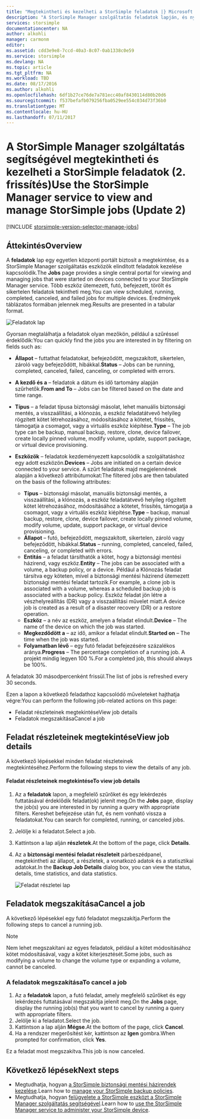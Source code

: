```yaml
---
title: "Megtekintheti és kezelheti a StorSimple feladatok |} Microsoft Docs"
description: "A StorSimple Manager szolgáltatás feladatok lapján, és nyomon követheti az újabb, aktuális és ütemezett biztonsági mentési feladatok ismerteti."
services: storsimple
documentationcenter: NA
author: alkohli
manager: carmonm
editor: 
ms.assetid: cdd3e9e8-7ccd-40a3-8c07-0ab1338c0e59
ms.service: storsimple
ms.devlang: NA
ms.topic: article
ms.tgt_pltfrm: NA
ms.workload: TBD
ms.date: 08/17/2016
ms.author: alkohli
ms.openlocfilehash: 6df1b27ce76de7a781ecc40af8430114d80b20d6
ms.sourcegitcommit: f537befafb079256fba0529ee554c034d73f36b0
ms.translationtype: MT
ms.contentlocale: hu-HU
ms.lasthandoff: 07/11/2017
---
```

# <a name="use-the-storsimple-manager-service-to-view-and-manage-storsimple-jobs-update-2"></a><span data-ttu-id="e1eed-103">A StorSimple Manager szolgáltatás segítségével megtekintheti és kezelheti a StorSimple feladatok (2. frissítés)</span><span class="sxs-lookup"><span data-stu-id="e1eed-103">Use the StorSimple Manager service to view and manage StorSimple jobs (Update 2)</span></span>
[!INCLUDE [storsimple-version-selector-manage-jobs](../../includes/storsimple-version-selector-manage-jobs.md)]

## <a name="overview"></a><span data-ttu-id="e1eed-104">Áttekintés</span><span class="sxs-lookup"><span data-stu-id="e1eed-104">Overview</span></span>
<span data-ttu-id="e1eed-105">A **feladatok** lap egy egyetlen központi portált biztosít a megtekintése, és a StorSimple Manager szolgáltatás eszközök elindított feladatok kezelése kapcsolódik.</span><span class="sxs-lookup"><span data-stu-id="e1eed-105">The **Jobs** page provides a single central portal for viewing and managing jobs that were started on devices connected to your StorSimple Manager service.</span></span> <span data-ttu-id="e1eed-106">Több eszköz ütemezett, futó, befejezett, törölt és sikertelen feladatok tekintheti meg.</span><span class="sxs-lookup"><span data-stu-id="e1eed-106">You can view scheduled, running, completed, canceled, and failed jobs for multiple devices.</span></span> <span data-ttu-id="e1eed-107">Eredmények táblázatos formában jelennek meg.</span><span class="sxs-lookup"><span data-stu-id="e1eed-107">Results are presented in a tabular format.</span></span> 

![Feladatok lap](./media/storsimple-manage-jobs-u2/jobs.png)

<span data-ttu-id="e1eed-109">Gyorsan megtalálhatja a feladatok olyan mezőkön, például a szűréssel érdeklődik:</span><span class="sxs-lookup"><span data-stu-id="e1eed-109">You can quickly find the jobs you are interested in by filtering on fields such as:</span></span>

* <span data-ttu-id="e1eed-110">**Állapot** – futtathat feladatokat, befejeződött, megszakított, sikertelen, zároló vagy befejeződött, hibákkal.</span><span class="sxs-lookup"><span data-stu-id="e1eed-110">**Status** – Jobs can be running, completed, canceled, failed, canceling, or completed with errors.</span></span>
* <span data-ttu-id="e1eed-111">**A kezdő és a** – feladatok a dátum és idő tartomány alapján szűrhetők.</span><span class="sxs-lookup"><span data-stu-id="e1eed-111">**From and To** – Jobs can be filtered based on the date and time range.</span></span>
* <span data-ttu-id="e1eed-112">**Típus** – a feladat típusa biztonsági másolat, lehet manuális biztonsági mentés, a visszaállítási, a klónozás, a eszköz feladatátvevő helyileg rögzített kötet létrehozásához, módosításához a kötetet, frissítés, támogatja a csomagot, vagy a virtuális eszköz kiépítése.</span><span class="sxs-lookup"><span data-stu-id="e1eed-112">**Type** – The job type can be backup, manual backup, restore, clone, device failover, create locally pinned volume, modify volume, update, support package, or virtual device provisioning.</span></span>
* <span data-ttu-id="e1eed-113">**Eszközök** – feladatok kezdeményezett kapcsolódik a szolgáltatáshoz egy adott eszközön.</span><span class="sxs-lookup"><span data-stu-id="e1eed-113">**Devices** – Jobs are initiated on a certain device connected to your service.</span></span>
  <span data-ttu-id="e1eed-114">A szűrt feladatok majd megjelennének alapján a következő attribútumokat:</span><span class="sxs-lookup"><span data-stu-id="e1eed-114">The filtered jobs are then tabulated on the basis of the following attributes:</span></span>
  
  * <span data-ttu-id="e1eed-115">**Típus** – biztonsági másolat, manuális biztonsági mentés, a visszaállítási, a klónozás, a eszköz feladatátvevő helyileg rögzített kötet létrehozásához, módosításához a kötetet, frissítés, támogatja a csomagot, vagy a virtuális eszköz kiépítése.</span><span class="sxs-lookup"><span data-stu-id="e1eed-115">**Type** – backup, manual backup, restore, clone, device failover, create locally pinned volume, modify volume, update, support package, or virtual device provisioning.</span></span>
  * <span data-ttu-id="e1eed-116">**Állapot** – futó, befejeződött, megszakított, sikertelen, zároló vagy befejeződött, hibákkal.</span><span class="sxs-lookup"><span data-stu-id="e1eed-116">**Status** – running, completed, canceled, failed, canceling, or completed with errors.</span></span>
  * <span data-ttu-id="e1eed-117">**Entitás** – a feladat társíthatók a kötet, hogy a biztonsági mentési házirend, vagy eszköz.</span><span class="sxs-lookup"><span data-stu-id="e1eed-117">**Entity** – The jobs can be associated with a volume, a backup policy, or a device.</span></span> <span data-ttu-id="e1eed-118">Például a Klónozás feladat társítva egy köteten, mivel a biztonsági mentési házirend ütemezett biztonsági mentési feladat tartozik.</span><span class="sxs-lookup"><span data-stu-id="e1eed-118">For example, a clone job is associated with a volume, whereas a scheduled backup job is associated with a backup policy.</span></span> <span data-ttu-id="e1eed-119">Eszköz feladat jön létre a vészhelyreállítás (DR) vagy a visszaállítási művelet miatt.</span><span class="sxs-lookup"><span data-stu-id="e1eed-119">A device job is created as a result of a disaster recovery (DR) or a restore operation.</span></span>
  * <span data-ttu-id="e1eed-120">**Eszköz** – a név az eszköz, amelyen a feladat elindult.</span><span class="sxs-lookup"><span data-stu-id="e1eed-120">**Device** – The name of the device on which the job was started.</span></span>
  * <span data-ttu-id="e1eed-121">**Megkezdődött a** – az idő, amikor a feladat elindult.</span><span class="sxs-lookup"><span data-stu-id="e1eed-121">**Started on** – The time when the job was started.</span></span>
  * <span data-ttu-id="e1eed-122">**Folyamatban lévő** – egy futó feladat befejezésére százalékos aránya.</span><span class="sxs-lookup"><span data-stu-id="e1eed-122">**Progress** – The percentage completion of a running job.</span></span> <span data-ttu-id="e1eed-123">A projekt mindig legyen 100 %.</span><span class="sxs-lookup"><span data-stu-id="e1eed-123">For a completed job, this should always be 100%.</span></span>

<span data-ttu-id="e1eed-124">A feladatok 30 másodpercenként frissül.</span><span class="sxs-lookup"><span data-stu-id="e1eed-124">The list of jobs is refreshed every 30 seconds.</span></span>

<span data-ttu-id="e1eed-125">Ezen a lapon a következő feladathoz kapcsolódó műveleteket hajthatja végre:</span><span class="sxs-lookup"><span data-stu-id="e1eed-125">You can perform the following job-related actions on this page:</span></span>

* <span data-ttu-id="e1eed-126">Feladat részleteinek megtekintése</span><span class="sxs-lookup"><span data-stu-id="e1eed-126">View job details</span></span>
* <span data-ttu-id="e1eed-127">Feladatok megszakítása</span><span class="sxs-lookup"><span data-stu-id="e1eed-127">Cancel a job</span></span>

## <a name="view-job-details"></a><span data-ttu-id="e1eed-128">Feladat részleteinek megtekintése</span><span class="sxs-lookup"><span data-stu-id="e1eed-128">View job details</span></span>
<span data-ttu-id="e1eed-129">A következő lépésekkel minden feladat részleteinek megtekintéséhez.</span><span class="sxs-lookup"><span data-stu-id="e1eed-129">Perform the following steps to view the details of any job.</span></span>

#### <a name="to-view-job-details"></a><span data-ttu-id="e1eed-130">Feladat részleteinek megtekintése</span><span class="sxs-lookup"><span data-stu-id="e1eed-130">To view job details</span></span>
1. <span data-ttu-id="e1eed-131">Az a **feladatok** lapon, a megfelelő szűrőket és egy lekérdezés futtatásával érdeklődik feladat(ok) jelenít meg.</span><span class="sxs-lookup"><span data-stu-id="e1eed-131">On the **Jobs** page, display the job(s) you are interested in by running a query with appropriate filters.</span></span> <span data-ttu-id="e1eed-132">Kereshet befejezése után fut, és nem vonható vissza a feladatokat.</span><span class="sxs-lookup"><span data-stu-id="e1eed-132">You can search for completed, running, or canceled jobs.</span></span>
2. <span data-ttu-id="e1eed-133">Jelölje ki a feladatot.</span><span class="sxs-lookup"><span data-stu-id="e1eed-133">Select a job.</span></span>
3. <span data-ttu-id="e1eed-134">Kattintson a lap alján **részletek**.</span><span class="sxs-lookup"><span data-stu-id="e1eed-134">At the bottom of the page, click **Details**.</span></span>
4. <span data-ttu-id="e1eed-135">Az a **biztonsági mentési feladat részleteit** párbeszédpanel, megtekintheti az állapot, a részletek, a vonatkozó adatok és a statisztikai adatokat.</span><span class="sxs-lookup"><span data-stu-id="e1eed-135">In the **Backup Job Details** dialog box, you can view the status, details, time statistics, and data statistics.</span></span>
   
    ![Feladat részletei lap](./media/storsimple-manage-jobs-u2/JobDetails.png)

## <a name="cancel-a-job"></a><span data-ttu-id="e1eed-137">Feladatok megszakítása</span><span class="sxs-lookup"><span data-stu-id="e1eed-137">Cancel a job</span></span>
<span data-ttu-id="e1eed-138">A következő lépésekkel egy futó feladatot megszakítja.</span><span class="sxs-lookup"><span data-stu-id="e1eed-138">Perform the following steps to cancel a running job.</span></span>

> [!NOTE]
> <span data-ttu-id="e1eed-139">Nem lehet megszakítani az egyes feladatok, például a kötet módosításához kötet módosításával, vagy a kötet kiterjesztését.</span><span class="sxs-lookup"><span data-stu-id="e1eed-139">Some jobs, such as modifying a volume to change the volume type or expanding a volume, cannot be canceled.</span></span>
> 
> 

### <a name="to-cancel-a-job"></a><span data-ttu-id="e1eed-140">A feladatok megszakítása</span><span class="sxs-lookup"><span data-stu-id="e1eed-140">To cancel a job</span></span>
1. <span data-ttu-id="e1eed-141">Az a **feladatok** lapon, a futó feladat, amely megfelelő szűrőket és egy lekérdezés futtatásával megszakítja jelenít meg.</span><span class="sxs-lookup"><span data-stu-id="e1eed-141">On the **Jobs** page, display the running job(s) that you want to cancel by running a query with appropriate filters.</span></span>
2. <span data-ttu-id="e1eed-142">Jelölje ki a feladatot.</span><span class="sxs-lookup"><span data-stu-id="e1eed-142">Select the job.</span></span>
3. <span data-ttu-id="e1eed-143">Kattintson a lap alján **Mégse**.</span><span class="sxs-lookup"><span data-stu-id="e1eed-143">At the bottom of the page, click **Cancel**.</span></span>
4. <span data-ttu-id="e1eed-144">Ha a rendszer megerősítést kér, kattintson az **Igen** gombra.</span><span class="sxs-lookup"><span data-stu-id="e1eed-144">When prompted for confirmation, click **Yes**.</span></span>

<span data-ttu-id="e1eed-145">Ez a feladat most megszakítva.</span><span class="sxs-lookup"><span data-stu-id="e1eed-145">This job is now canceled.</span></span>

## <a name="next-steps"></a><span data-ttu-id="e1eed-146">Következő lépések</span><span class="sxs-lookup"><span data-stu-id="e1eed-146">Next steps</span></span>
* <span data-ttu-id="e1eed-147">Megtudhatja, hogyan [a StorSimple biztonsági mentési házirendek kezelése](storsimple-manage-backup-policies.md).</span><span class="sxs-lookup"><span data-stu-id="e1eed-147">Learn how to [manage your StorSimple backup policies](storsimple-manage-backup-policies.md).</span></span>
* <span data-ttu-id="e1eed-148">Megtudhatja, hogyan [felügyelete a StorSimple eszközt a StorSimple Manager szolgáltatás segítségével](storsimple-manager-service-administration.md).</span><span class="sxs-lookup"><span data-stu-id="e1eed-148">Learn how to [use the StorSimple Manager service to administer your StorSimple device](storsimple-manager-service-administration.md).</span></span>

